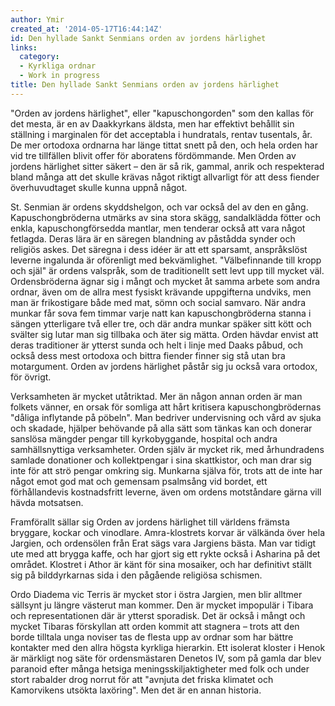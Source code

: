 ```yaml
---
author: Ymir
created_at: '2014-05-17T16:44:14Z'
id: Den hyllade Sankt Senmians orden av jordens härlighet
links:
  category:
  - Kyrkliga ordnar
  - Work in progress
title: Den hyllade Sankt Senmians orden av jordens härlighet
---
```


"Orden av jordens härlighet", eller "kapuschongorden" som den kallas för det mesta, är en av
Daakkyrkans äldsta, men har effektivt behållit sin ställning i marginalen för det acceptabla i
hundratals, rentav tusentals, år. De mer ortodoxa ordnarna har länge tittat snett på den, och hela
orden har vid tre tillfällen blivit offer för aboratens fördömmande. Men Orden av jordens härlighet
sitter säkert – den är så rik, gammal, anrik och respekterad bland många att det skulle krävas något
riktigt allvarligt för att dess fiender överhuvudtaget skulle kunna uppnå något.

St. Senmian är ordens skyddshelgon, och var också del av den en gång. Kapuschongbröderna utmärks av
sina stora skägg, sandalklädda fötter och enkla, kapuschongförsedda mantlar, men tenderar också att
vara något fetlagda. Deras lära är en säregen blandning av påstådda synder och religiös askes. Det
säregna i dess idéer är att ett sparsamt, anspråkslöst leverne ingalunda är oförenligt med
bekvämlighet. "Välbefinnande till kropp och själ" är ordens valspråk, som de traditionellt sett levt
upp till mycket väl. Ordensbröderna ägnar sig i mångt och mycket åt samma arbete som andra ordnar,
även om de allra mest fysiskt krävande uppgifterna undviks, men man är frikostigare både med mat,
sömn och social samvaro. När andra munkar får sova fem timmar varje natt kan kapuschongbröderna
stanna i sängen ytterligare två eller tre, och där andra munkar späker sitt kött och svälter sig
lutar man sig tillbaka och äter sig mätta. Orden hävdar envist att deras traditioner är ytterst
sunda och helt i linje med Daaks påbud, och också dess mest ortodoxa och bittra fiender finner sig
stå utan bra motargument. Orden av jordens härlighet påstår sig ju också vara ortodox, för övrigt.

Verksamheten är mycket utåtriktad. Mer än någon annan orden är man folkets vänner, en orsak för
somliga att hårt kritisera kapuschongbrödernas "dåliga inflytande på pöbeln". Man bedriver
undervisning och vård av sjuka och skadade, hjälper behövande på alla sätt som tänkas kan och
donerar sanslösa mängder pengar till kyrkobyggande, hospital och andra samhällsnyttiga verksamheter.
Orden själv är mycket rik, med århundradens samlade donationer och kollektpengar i sina skattkistor,
och man drar sig inte för att strö pengar omkring sig. Munkarna själva för, trots att de inte har
något emot god mat och gemensam psalmsång vid bordet, ett förhållandevis kostnadsfritt leverne, även
om ordens motståndare gärna vill hävda motsatsen.

Framförallt sällar sig Orden av jordens härlighet till världens främsta bryggare, kockar och
vinodlare. Amra-klostrets korvar är välkända över hela Jargien, och ordensölen från Erat sägs vara
Jargiens bästa. Man var tidigt ute med att brygga kaffe, och har gjort sig ett rykte också i
Asharina på det området. Klostret i Athor är känt för sina mosaiker, och har definitivt ställt sig
på bilddyrkarnas sida i den pågående religiösa schismen.

Ordo Diadema vic Terris är mycket stor i östra Jargien, men blir alltmer sällsynt ju längre västerut
man kommer. Den är mycket impopulär i Tibara och representationen där är ytterst sporadisk. Det är
också i mångt och mycket Tibaras förskyllan att orden kommit att stagnera – trots att den borde
tilltala unga noviser tas de flesta upp av ordnar som har bättre kontakter med den allra högsta
kyrkliga hierarkin. Ett isolerat kloster i Henok är märkligt nog säte för ordensmästaren Denetos IV,
som på gamla dar blev paranoid efter många hetsiga meningsskiljaktigheter med folk och under stort
rabalder drog norrut för att "avnjuta det friska klimatet och Kamorvikens utsökta laxöring". Men det
är en annan historia.